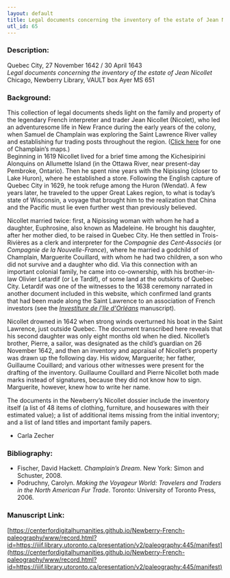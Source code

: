 ```yaml
---
layout: default
title: Legal documents concerning the inventory of the estate of Jean Nicollet
utl_id: 65
---
```


### Description:

Quebec City, 27 November 1642 / 30 April 1643<br>
_Legal documents concerning the inventory of the estate of Jean Nicollet_<br>
Chicago, Newberry Library, VAULT box Ayer MS 651

### Background:

This collection of legal documents sheds light on the family and property of the legendary French interpreter and trader Jean Nicollet (Nicolet), who led an adventuresome life in New France during the early years of the colony, when Samuel de Champlain was exploring the Saint Lawrence River valley and establishing fur trading posts throughout the region. ([Click here](https://centerfordigitalhumanities.github.io/Newberry-French-paleography/www/record.html?id=https://iiif.library.utoronto.ca/presentation/v2/paleography:384/manifest) for one of Champlain’s maps.)<br>
Beginning in 1619 Nicollet lived for a brief time among the Kichesipirini Alonquins on Allumette Island (in the Ottawa River, near present-day Pembroke, Ontario). Then he spent nine years with the Nipissing (closer to Lake Huron), where he established a store. Following the English capture of Quebec City in 1629, he took refuge among the Huron (Wendat). A few years later, he traveled to the upper Great Lakes region, to what is today’s state of Wisconsin, a voyage that brought him to the realization that China and the Pacific must lie even further west than previously believed.

Nicollet married twice: first, a Nipissing woman with whom he had a daughter, Euphrosine, also known as Madeleine. He brought his daughter, after her mother died, to be raised in Quebec City. He then settled in Trois-Rivières as a clerk and interpreter for the _Compagnie des Cent-Associés_ (or _Compagnie de la Nouvelle-France_), where he married a godchild of Champlain, Marguerite Couillard, with whom he had two children, a son who did not survive and a daughter who did. Via this connection with an important colonial family, he came into co-ownership, with his brother-in-law Olivier Letardif (or Le Tardif), of some land at the outskirts of Quebec City. Letardif was one of the witnesses to the 1638 ceremony narrated in another document included in this website, which confirmed land grants that had been made along the Saint Lawrence to an association of French investors (see the [_Investiture de l'Ile d'Orléans_](https://centerfordigitalhumanities.github.io/Newberry-French-paleography/www/record.html?id=https://iiif.library.utoronto.ca/presentation/v2/paleography:443/manifest) manuscript).

Nicollet drowned in 1642 when strong winds overturned his boat in the Saint Lawrence, just outside Quebec. The document transcribed here reveals that his second daughter was only eight months old when he died. Nicollet’s brother, Pierre, a sailor, was designated as the child’s guardian on 26 November 1642, and then an inventory and appraisal of Nicollet’s property was drawn up the following day. His widow, Marguerite; her father, Guillaume Couillard; and various other witnesses were present for the drafting of the inventory. Guillaume Couillard and Pierre Nicollet both made marks instead of signatures, because they did not know how to sign. Marguerite, however, knew how to write her name.

The documents in the Newberry’s Nicollet dossier include the inventory itself (a list of 48 items of clothing, furniture, and housewares with their estimated value); a list of additional items missing from the initial inventory; and a list of land titles and important family papers.

- Carla Zecher

### Bibliography:

- Fischer, David Hackett. _Champlain’s Dream_. New York: Simon and Schuster, 2008.
- Podruchny, Carolyn. _Making the Voyageur World: Travelers and Traders in the North American Fur Trade_. Toronto: University of Toronto Press, 2006.

### Manuscript Link:

[https://centerfordigitalhumanities.github.io/Newberry-French-paleography/www/record.html?id=https://iiif.library.utoronto.ca/presentation/v2/paleography:445/manifest](https://centerfordigitalhumanities.github.io/Newberry-French-paleography/www/record.html?id=https://iiif.library.utoronto.ca/presentation/v2/paleography:445/manifest)
